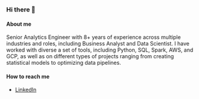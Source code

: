 ### Hi there 👋

#### About me
Senior Analytics Engineer with 8+ years of experience across multiple industries and roles, including Business Analyst and Data Scientist. 
I have worked with diverse a set of tools, including Python, SQL, Spark, AWS, and GCP, as well as on different types of projects ranging 
from creating statistical models to optimizing data pipelines.

#### How to reach me 
- [LinkedIn](linkedin.com/in/douglas-fg/)

<!---
douglkr/douglkr is a ✨ special ✨ repository because its `README.md` (this file) appears on your GitHub profile.
You can click the Preview link to take a look at your changes.
--->
